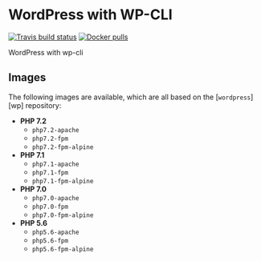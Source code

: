 # WordPress with WP-CLI

[![Travis build status][1]][3]
[![Docker pulls][2]][4]

WordPress with wp-cli

## Images

The following images are available, which are all based on the [`wordpress`][wp] repository:

 - **PHP 7.2**
   - `php7.2-apache`
   - `php7.2-fpm`
   - `php7.2-fpm-alpine`
 - **PHP 7.1**
   - `php7.1-apache`
   - `php7.1-fpm`
   - `php7.1-fpm-alpine`
 - **PHP 7.0**
   - `php7.0-apache`
   - `php7.0-fpm`
   - `php7.0-fpm-alpine`
 - **PHP 5.6**
   - `php5.6-apache`
   - `php5.6-fpm`
   - `php5.6-fpm-alpine`

[wordpress]: https://hub.docker.com/_/wordpress/

[1]: https://img.shields.io/travis/github/roelofr/docker-wordpress.svg
[2]: https://img.shields.io/docker/pulls/roelofr/wordpress.svg
[3]: https://travis-ci.org/roelofr/docker-wordpress
[4]: hub.docker.com/r/roelofr/wordpress
